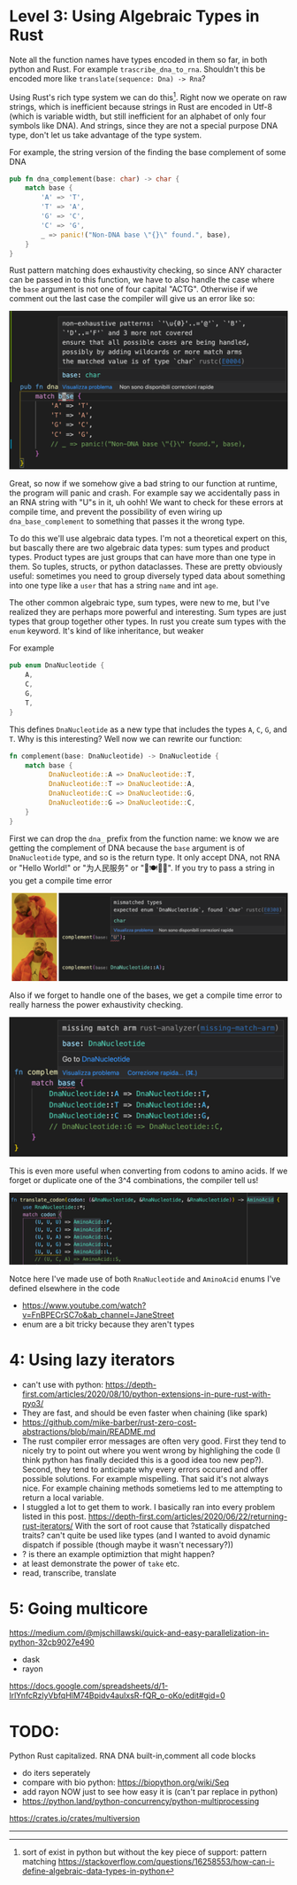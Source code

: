 # Level 3: Using Algebraic Types in Rust
Note all the function names have types encoded in them so far, in both python and Rust. For example `trascribe_dna_to_rna`. Shouldn't this be encoded more like `translate(sequence: Dna) -> Rna`?

Using Rust's rich type system we can do this[^1]. Right now we operate on raw strings, which is inefficient because strings in Rust are encoded in Utf-8 (which is variable width, but still inefficient for an alphabet of only four symbols like DNA). And strings, since they are not a special purpose DNA type, don't let us take advantage of the type system. 

For example, the string version of the finding the base complement of some DNA

``` rust
pub fn dna_complement(base: char) -> char {
    match base {
        'A' => 'T',
        'T' => 'A',
        'G' => 'C',
        'C' => 'G',
        _ => panic!("Non-DNA base \"{}\" found.", base),
    }
}
```

Rust pattern matching does exhaustivity checking, so since ANY character can be passed in to this function, we have to also handle the case where the `base` argument is not one of four capital "ACTG". Otherwise if we comment out the last case the compiler will give us an error like so:

![](2021-11-12-08-45-01.png)

Great, so now if we somehow give a bad string to our function at runtime, the program will panic and crash. For example say we accidentally pass in an RNA string with "U"s in it, uh oohh! We want to check for these errors at compile time, and prevent the possibility of even wiring up `dna_base_complement` to something that passes it the wrong type. 

To do this we'll use algebraic data types. I'm not a theoretical expert on this, but bascally there are two algebraic data types: sum types and product types. Product types are just groups that can have more than one type in them. So tuples, structs, or python dataclasses. These are pretty obviously useful: sometimes you need to group diversely typed data about something into one type like a `user` that has a string `name` and int `age`. 

The other common algebraic type, sum types, were new to me, but I've realized they are perhaps more powerful and interesting. Sum types are just types that group together other types. In rust you create sum types with the `enum` keyword. It's kind of like inheritance, but weaker 

For example

``` rust
pub enum DnaNucleotide {
    A,
    C,
    G,
    T,
}
```

This defines `DnaNucleotide` as a new type that includes the types `A`, `C`, `G`, and `T`. Why is this interesting? Well now we can rewrite our function:

``` rust
fn complement(base: DnaNucleotide) -> DnaNucleotide {
    match base {
          DnaNucleotide::A => DnaNucleotide::T,
          DnaNucleotide::T => DnaNucleotide::A,
          DnaNucleotide::C => DnaNucleotide::G,
          DnaNucleotide::G => DnaNucleotide::C,
    }
}
```

First we can drop the `dna_` prefix from the function name: we know we are getting the complement of DNA because the `base` argument is of `DnaNucleotide` type, and so is the return type. It only accept DNA, not RNA or "Hello World!" or "为人民服务" or "🌯🍽️💨😬". If you try to pass a string in you get a compile time error

![](2021-11-12-09-45-14.png)

Also if we forget to handle one of the bases, we get a compile time error to really harness the power exhaustivity checking. 

![](2021-11-12-09-40-15.png)

This is even more useful when converting from codons to amino acids. If we forget or duplicate one of the 3^4 combinations, the compiler tell us!

![](2021-11-12-09-49-10.png)

Notce here I've made use of both `RnaNucleotide` and `AminoAcid` enums I've defined elsewhere in the code   

- https://www.youtube.com/watch?v=FnBPECrSC7o&ab_channel=JaneStreet
- enum are a bit tricky because they aren't types



# 4: Using lazy iterators
- can't use with python: https://depth-first.com/articles/2020/08/10/python-extensions-in-pure-rust-with-pyo3/
- They are fast, and should be even faster when chaining (like spark)
- https://github.com/mike-barber/rust-zero-cost-abstractions/blob/main/README.md
- The rust compiler error messages are often very good. First they tend to nicely try to point out where you went wrong by highlighing the code (I think python has finally decided this is a good idea too new pep?). Second, they tend to anticipate why every errors occured and offer possible solutions. For example mispelling. That said it's not always nice. For example chaining methods sometiems led to me attempting to return a local variable. 
- I stuggled a lot to get them to work. I basically ran into every problem listed in this post. https://depth-first.com/articles/2020/06/22/returning-rust-iterators/ With the sort of root cause that ?statically dispatched traits? can't quite be used like types (and I wanted to avoid dynamic dispatch if possible (though maybe it wasn't necessary?))
- ? is there an example optimiztion that might happen?
- at least demonstrate the power of `take` etc.
- read, transcribe, translate

# 5: Going multicore 
https://medium.com/@mjschillawski/quick-and-easy-parallelization-in-python-32cb9027e490
- dask
- rayon 

https://docs.google.com/spreadsheets/d/1-lrlYnfcRzlyVbfqHlM74Bpidv4auIxsR-fQR_o-oKo/edit#gid=0

# TODO:
Python Rust capitalized. RNA DNA built-in,comment all code blocks

- do iters seperately
- compare with bio python: https://biopython.org/wiki/Seq
- add rayon NOW just to see how easy it is (can't par replace in python)
- https://python.land/python-concurrency/python-multiprocessing


https://crates.io/crates/multiversion

---------------



[^1]: sort of exist in python but without the key piece of support: pattern matching
   https://stackoverflow.com/questions/16258553/how-can-i-define-algebraic-data-types-in-python

